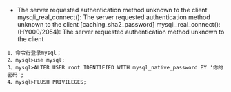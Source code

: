 - The server requested authentication method unknown to the client
mysqli_real_connect(): The server requested authentication method unknown to the client [caching_sha2_password]
mysqli_real_connect(): (HY000/2054): The server requested authentication method unknown to the client

```shell
1、命令行登录mysql；
2、mysql>use mysql;
3、mysql>ALTER USER root IDENTIFIED WITH mysql_native_password BY '你的密码';
4、mysql>FLUSH PRIVILEGES;
```

